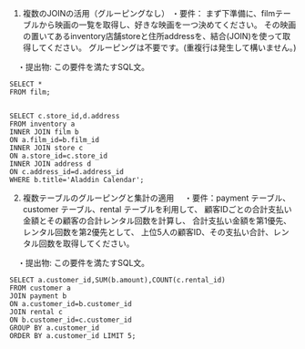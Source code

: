 1.  複数のJOINの活用（グルーピングなし）
・要件：
まず下準備に、filmテーブルから映画の一覧を取得し、好きな映画を一つ決めてください。
その映画の置いてあるinventory店舗storeと住所addressを、結合(JOIN)を使って取得してください。
グルーピングは不要です。(重複行は発生して構いません。)

　・提出物: この要件を満たすSQL文。

    SELECT *
    FROM film;


    SELECT c.store_id,d.address
    FROM inventory a
    INNER JOIN film b
    ON a.film_id=b.film_id
    INNER JOIN store c
    ON a.store_id=c.store_id
    INNER JOIN address d
    ON c.address_id=d.address_id
    WHERE b.title='Aladdin Calendar';


2. 複数テーブルのグルーピングと集計の適用
　・要件：payment テーブル、customer テーブル、rental テーブルを利用して、
顧客IDごとの合計支払い金額とその顧客の合計レンタル回数を計算し、
合計支払い金額を第1優先、
レンタル回数を第2優先として、
上位5人の顧客ID、その支払い合計、レンタル回数を取得してください。

　・提出物: この要件を満たすSQL文。


    SELECT a.customer_id,SUM(b.amount),COUNT(c.rental_id)
    FROM customer a
    JOIN payment b
    ON a.customer_id=b.customer_id
    JOIN rental c
    ON b.customer_id=c.customer_id
    GROUP BY a.customer_id
    ORDER BY a.customer_id LIMIT 5;
